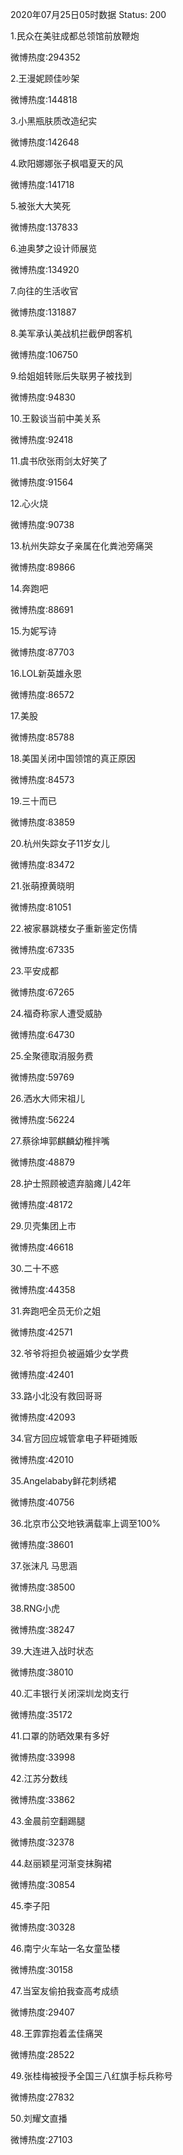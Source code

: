 2020年07月25日05时数据
Status: 200

1.民众在美驻成都总领馆前放鞭炮

微博热度:294352

2.王漫妮顾佳吵架

微博热度:144818

3.小黑瓶肤质改造纪实

微博热度:142648

4.欧阳娜娜张子枫唱夏天的风

微博热度:141718

5.被张大大笑死

微博热度:137833

6.迪奥梦之设计师展览

微博热度:134920

7.向往的生活收官

微博热度:131887

8.美军承认美战机拦截伊朗客机

微博热度:106750

9.给姐姐转账后失联男子被找到

微博热度:94830

10.王毅谈当前中美关系

微博热度:92418

11.虞书欣张雨剑太好笑了

微博热度:91564

12.心火烧

微博热度:90738

13.杭州失踪女子亲属在化粪池旁痛哭

微博热度:89866

14.奔跑吧

微博热度:88691

15.为妮写诗

微博热度:87703

16.LOL新英雄永恩

微博热度:86572

17.美股

微博热度:85788

18.美国关闭中国领馆的真正原因

微博热度:84573

19.三十而已

微博热度:83859

20.杭州失踪女子11岁女儿

微博热度:83472

21.张萌撩黄晓明

微博热度:81051

22.被家暴跳楼女子重新鉴定伤情

微博热度:67335

23.平安成都

微博热度:67265

24.福奇称家人遭受威胁

微博热度:64730

25.全聚德取消服务费

微博热度:59769

26.洒水大师宋祖儿

微博热度:56224

27.蔡徐坤郭麒麟幼稚拌嘴

微博热度:48879

28.护士照顾被遗弃脑瘫儿42年

微博热度:48172

29.贝壳集团上市

微博热度:46618

30.二十不惑

微博热度:44358

31.奔跑吧全员无价之姐

微博热度:42571

32.爷爷将担负被逼婚少女学费

微博热度:42401

33.路小北没有救回哥哥

微博热度:42093

34.官方回应城管拿电子秤砸摊贩

微博热度:42010

35.Angelababy鲜花刺绣裙

微博热度:40756

36.北京市公交地铁满载率上调至100%

微博热度:38601

37.张沫凡 马思涵

微博热度:38500

38.RNG小虎

微博热度:38247

39.大连进入战时状态

微博热度:38010

40.汇丰银行关闭深圳龙岗支行

微博热度:35172

41.口罩的防晒效果有多好

微博热度:33998

42.江苏分数线

微博热度:33862

43.金晨前空翻踢腿

微博热度:32378

44.赵丽颖星河渐变抹胸裙

微博热度:30854

45.李子阳

微博热度:30328

46.南宁火车站一名女童坠楼

微博热度:30158

47.当室友偷拍我查高考成绩

微博热度:29407

48.王霏霏抱着孟佳痛哭

微博热度:28522

49.张桂梅被授予全国三八红旗手标兵称号

微博热度:27832

50.刘耀文直播

微博热度:27103

